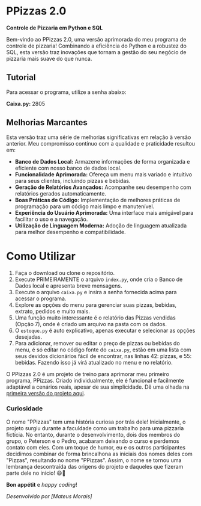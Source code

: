 # PPizzas 2.0

**Controle de Pizzaria em Python e SQL**

Bem-vindo ao PPizzas 2.0, uma versão aprimorada do meu programa de controle de pizzaria! Combinando a eficiência do Python e a robustez do SQL, esta versão traz inovações que tornam a gestão do seu negócio de pizzaria mais suave do que nunca.

## Tutorial

Para acessar o programa, utilize a senha abaixo:

**Caixa.py:** 2805

## Melhorias Marcantes

Esta versão traz uma série de melhorias significativas em relação à versão anterior. Meu compromisso contínuo com a qualidade e praticidade resultou em:

- **Banco de Dados Local:** Armazene informações de forma organizada e eficiente com nosso banco de dados local.
- **Funcionalidade Aprimorada:** Ofereça um menu mais variado e intuitivo para seus clientes, incluindo pizzas e bebidas.
- **Geração de Relatórios Avançados:** Acompanhe seu desempenho com relatórios gerados automaticamente.
- **Boas Práticas de Código:** Implementação de melhores práticas de programação para um código mais limpo e manutenível.
- **Experiência do Usuário Aprimorada:** Uma interface mais amigável para facilitar o uso e a navegação.
- **Utilização de Linguagem Moderna:** Adoção de linguagem atualizada para melhor desempenho e compatibilidade.

# Como Utilizar

1. Faça o download ou clone o repositório.
2. Execute PRIMEIRAMENTE o arquivo `index.py`, onde cria o Banco de Dados local e apresenta breve mensagens.
3. Execute o arquivo `caixa.py` e insira a senha fornecida acima para acessar o programa.
4. Explore as opções do menu para gerenciar suas pizzas, bebidas, extrato, pedidos e muito mais.
5. Uma função muito interessante é o relatório das Pizzas vendidas (Opção 7), onde é criado um arquivo na pasta com os dados.
6. O `estoque.py` é auto explicativo, apenas executar e selecionar as opções desejadas.
7. Para adicionar, remover ou editar o preço de pizzas ou bebidas do menu, é só editar no código fonte do `caixa.py`, 
estão em uma lista com seus devidos dicionários fácil de encontrar, nas linhas 42: pizzas, e 55: bebidas. Fazendo isso já virá atualizado no menu e no relatório.

O PPizzas 2.0 é um projeto de treino para aprimorar meu primeiro programa, PPizzas. Criado individualmente, ele é funcional e facilmente adaptável a cenários reais, apesar de sua simplicidade.
Dê uma olhada na [primeira versão do projeto aqui](https://github.com/mateusmoraiss/projeto-pizzaria-C).

### Curiosidade

O nome "PPizzas" tem uma história curiosa por trás dele! Inicialmente, o projeto surgiu durante a faculdade como um trabalho para uma pizzaria fictícia. No entanto, durante o desenvolvimento, dois dos membros do grupo, o Peterson e o Pedro, acabaram deixando o curso e perdemos contato com eles. Com um toque de humor, eu e os outros participantes decidimos combinar de forma brincalhona as iniciais dos nomes deles com "Pizzas", resultando no nome "PPizzas". Assim, o nome se tornou uma lembrança descontraída das origens do projeto e daqueles que fizeram parte dele no início! 😄🍕

**Bon appétit** e _happy coding_!

_Desenvolvido por [Mateus Morais]_

